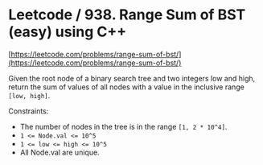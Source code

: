 # Leetcode / 938. Range Sum of BST (easy) using C++

[https://leetcode.com/problems/range-sum-of-bst/](https://leetcode.com/problems/range-sum-of-bst/)

Given the root node of a binary search tree and two integers low and high, return the sum of values of all nodes with a value in the inclusive range `[low, high]`.

Constraints:

- The number of nodes in the tree is in the range `[1, 2 * 10^4]`.
- `1 <= Node.val <= 10^5`
- `1 <= low <= high <= 10^5`
- All Node.val are unique.
